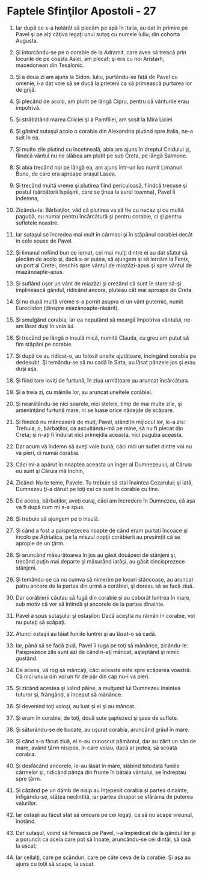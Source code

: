 # Faptele Sfin&#355;ilor Apostoli - 27

1. Iar după ce s-a hotărât să plecăm pe apă în Italia, au dat în primire pe Pavel şi pe alţi câţiva legaţi unui sutaş cu numele Iuliu, din cohorta Augusta. 

2. Şi întorcându-se pe o corabie de la Adramit, care avea să treacă prin locurile de pe coasta Asiei, am plecat; şi era cu noi Aristarh, macedonean din Tesalonic. 

3. Şi a doua zi am ajuns la Sidon. Iuliu, purtându-se faţă de Pavel cu omenie, i-a dat voie să se ducă la prieteni ca să primească purtarea lor de grijă. 

4. Şi plecând de acolo, am plutit pe lângă Cipru, pentru că vânturile erau împotrivă. 

5. Şi străbătând marea Ciliciei şi a Pamfiliei, am sosit la Mira Liciei. 

6. Şi găsind sutaşul acolo o corabie din Alexandria plutind spre Italia, ne-a suit în ea. 

7. Şi multe zile plutind cu încetineală, abia am ajuns în dreptul Cnidului şi, fiindcă vântul nu ne slăbea am plutit pe sub Creta, pe lângă Salmone. 

8. Şi abia trecând noi pe lângă ea, am ajuns într-un loc numit Limanuri Bune, de care era aproape oraşul Lasea. 

9. Şi trecând multă vreme şi plutirea fiind periculoasă, fiindcă trecuse şi postul (sărbătorii Ispăşirii, care se ţinea la evrei toamna), Pavel îi îndemna, 

10. Zicându-le: Bărbaţilor, văd că plutirea va să fie cu necaz şi cu multă pagubă, nu numai pentru încărcătură şi pentru corabie, ci şi pentru sufletele noastre. 

11. Iar sutaşul se încredea mai mult în cârmaci şi în stăpânul corabiei decât în cele spuse de Pavel. 

12. Şi limanul nefiind bun de iernat, cei mai mulţi dintre ei au dat sfatul să plecăm de acolo şi, dacă s-ar putea, să ajungem şi să iernăm la Fenix, un port al Cretei, deschis spre vântul de miazăzi-apus şi spre vântul de miazănoapte-apus. 

13. Şi suflând uşor un vânt de miazăzi şi crezând că sunt în stare să-şi împlinească gândul, ridicând ancora, pluteau cât mai aproape de Creta. 

14. Şi nu după multă vreme s-a pornit asupra ei un vânt puternic, numit Euroclidon (dinspre miazănoapte-răsărit). 

15. Şi smulgând corabia, iar ea neputând să meargă împotriva vântului, ne-am lăsat duşi în voia lui. 

16. Şi trecând pe lângă o insulă mică, numită Clauda, cu greu am putut să fim stăpâni pe corabie. 

17. Şi după ce au ridicat-o, au folosit unelte ajutătoare, încingând corabia pe dedesubt. Şi temându-se să nu cadă în Sirta, au lăsat pânzele jos şi erau duşi aşa. 

18. Şi fiind tare loviţi de furtună, în ziua următoare au aruncat încărcătura. 

19. Şi a treia zi, cu mâinile lor, au aruncat uneltele corăbiei. 

20. Şi nearătându-se nici soarele, nici stelele, timp de mai multe zile, şi ameninţând furtună mare, ni se luase orice nădejde de scăpare. 

21. Şi fiindcă nu mâncaseră de mult, Pavel, stând în mijlocul lor, le-a zis: Trebuia, o, bărbaţilor, ca ascultându-mă pe mine, să nu fi plecat din Creta; şi n-aţi fi îndurat nici primejdia aceasta, nici paguba aceasta. 

22. Dar acum vă îndemn să aveţi voie bună, căci nici un suflet dintre voi nu va pieri, ci numai corabia. 

23. Căci mi-a apărut în noaptea aceasta un înger al Dumnezeului, al Căruia eu sunt şi Căruia mă închin, 

24. Zicând: Nu te teme, Pavele. Tu trebuie să stai înaintea Cezarului; şi iată, Dumnezeu ţi-a dăruit pe toţi cei ce sunt în corabie cu tine. 

25. De aceea, bărbaţilor, aveţi curaj, căci am încredere în Dumnezeu, că aşa va fi după cum mi s-a spus. 

26. Şi trebuie să ajungem pe o insulă. 

27. Şi când a fost a paisprezecea noapte de când eram purtaţi încoace şi încolo pe Adriatica, pe la miezul nopţii corăbierii au presimţit că se apropie de un ţărm. 

28. Şi aruncând măsurătoarea în jos au găsit douăzeci de stânjeni şi, trecând puţin mai departe şi măsurând iarăşi, au găsit cincisprezece stânjeni. 

29. Şi temându-se ca nu cumva să nimerim pe locuri stâncoase, au aruncat patru ancore de la partea din urmă a corăbiei, şi doreau să se facă ziuă. 

30. Dar corăbierii căutau să fugă din corabie şi au coborât luntrea în mare, sub motiv că vor să întindă şi ancorele de la partea dinainte. 

31. Pavel a spus sutaşului şi ostaşilor: Dacă aceştia nu rămân în corabie, voi nu puteţi să scăpaţi. 

32. Atunci ostaşii au tăiat funiile luntrei şi au lăsat-o să cadă. 

33. Iar, până să se facă ziuă, Pavel îi ruga pe toţi să mănânce, zicându-le: Paisprezece zile sunt azi de când n-aţi mâncat, aşteptând şi nimic gustând. 

34. De aceea, vă rog să mâncaţi, căci aceasta este spre scăparea voastră. Că nici unuia din voi un fir de păr din cap nu-i va pieri. 

35. Şi zicând acestea şi luând pâine, a mulţumit lui Dumnezeu înaintea tuturor şi, frângând, a început să mănânce. 

36. Şi devenind toţi voioşi, au luat şi ei şi au mâncat. 

37. Şi eram în corabie, de toţi, două sute şaptezeci şi şase de suflete. 

38. Şi săturându-se de bucate, au uşurat corabia, aruncând grâul în mare. 

39. Şi când s-a făcut ziuă, ei n-au cunoscut pământul, dar au zărit un sân de mare, având ţărm nisipos, în care voiau, dacă ar putea, să scoată corabia. 

40. Şi desfăcând ancorele, le-au lăsat în mare, slăbind totodată funiile cârmelor şi, ridicând pânza din frunte în bătaia vântului, se îndreptau spre ţărm. 

41. Şi căzând pe un dâmb de nisip au înţepenit corabia şi partea dinainte, înfigându-se, stătea neclintită, iar partea dinapoi se sfărâma de puterea valurilor. 

42. Iar ostaşii au făcut sfat să omoare pe cei legaţi, ca să nu scape vreunul, înotând. 

43. Dar sutaşul, voind să ferească pe Pavel, i-a împiedicat de la gândul lor şi a poruncit ca aceia care pot să înoate, aruncându-se cei dintâi, să iasă la uscat; 

44. Iar ceilalţi, care pe scânduri, care pe câte ceva de la corabie. Şi aşa au ajuns cu toţii să scape, la uscat. 

